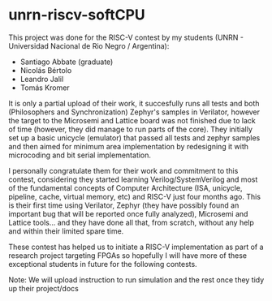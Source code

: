 # unrn-riscv-softCPU

This project was done for the RISC-V contest by my students (UNRN - Universidad Nacional de Rio Negro / Argentina):

  * Santiago Abbate (graduate)
  * Nicolás Bértolo
  * Leandro Jalil
  * Tomás Kromer

It is only a partial upload of their work, it succesfully runs all tests and both (Philosophers and Synchronization) Zephyr's samples in Verilator, however the target to the Microsemi and Lattice board was not finished due to lack of time (however, they did manage to run parts of the core). They initially set up a basic unicycle (emulator) that passed all tests and zephyr samples and then aimed for minimum area implementation by redesigning it with microcoding and bit serial implementation.

I personally congratulate them for their work and commitment to this contest, considering they started learning Verilog/SystemVerilog and most of the fundamental concepts of Computer Architecture (ISA, unicycle, pipeline, cache, virtual memory, etc) and RISC-V just four months ago.
This is their first time using Verilator, Zephyr (they have possibly found an important bug that will be reported once fully analyzed), Microsemi and Lattice tools... and they have done all that, from scratch, without any help and within their limited spare time.

These contest has helped us to initiate a RISC-V implementation as part of a research project targeting FPGAs so hopefully I will have more of these exceptional students in future for the following contests.


Note: We will upload instruction to run simulation and the rest once they tidy up their project/docs

